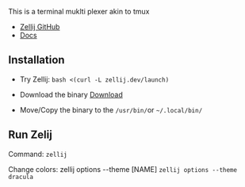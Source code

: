This is a terminal muklti plexer akin to tmux
  - [Zellij GitHub](https://github.com/zellij-org/zellij)
  - [Docs](https://zellij.dev/documentation/configuration.html)
  
## Installation
  - Try Zellij: ```bash <(curl -L zellij.dev/launch)```

  - Download the binary
    [Download](https://github.com/zellij-org/zellij/releases/latest/download/zellij-x86_64-unknown-linux-musl.tar.gz)
  - Move/Copy the binary to the `/usr/bin/`or `~/.local/bin/`

## Run Zelij
Command: `zellij`

Change colors:  zellij options --theme [NAME]
```zellij options --theme dracula```
